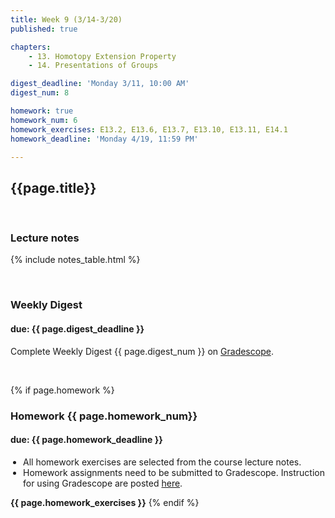 ```yaml
---
title: Week 9 (3/14-3/20)
published: true

chapters:
    - 13. Homotopy Extension Property
    - 14. Presentations of Groups

digest_deadline: 'Monday 3/11, 10:00 AM'
digest_num: 8

homework: true
homework_num: 6
homework_exercises: E13.2, E13.6, E13.7, E13.10, E13.11, E14.1  
homework_deadline: 'Monday 4/19, 11:59 PM'

---
```


<style>
    ul {
        padding-left: 20px;
    }
</style>


## {{page.title}}



<br/>

### Lecture notes

{% include notes_table.html %}


<br/>

### Weekly Digest 
#### due: {{ page.digest_deadline }}


Complete Weekly Digest {{ page.digest_num }} on [Gradescope](https://www.gradescope.com).

<br/>


{% if page.homework %}
### Homework {{ page.homework_num}} 
#### due: {{ page.homework_deadline }}

* All homework exercises are selected from the course lecture notes.
* Homework assignments need to be submitted to Gradescope. Instruction for
using Gradescope are posted [here](https://gradescope.ubmath.info).

<b>{{ page.homework_exercises }}</b>
{% endif %}